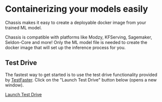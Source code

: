 # Containerizing your models easily

Chassis makes it easy to create a deployable docker image from your trained ML model.

Chassis is compatible with platforms like Modzy, KFServing, Sagemaker, Seldon-Core and more! Only the ML model file is needed to create the docker image that will set up the inference process for you.

## Test Drive

The fastest way to get started is to use the test drive functionality provided by [TestFaster](https://testfaster.ci). Click on the "Launch Test Drive" button below (opens a new window).

<a href="https://testfaster.ci/launch?embedded=true&repo=https://github.com/combinator-ml/terraform-k8s-chassis&file=examples/testfaster/.testfaster.yml" target="\_blank">Launch Test Drive</a>
